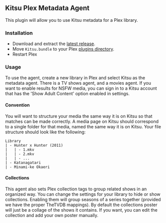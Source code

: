 ## Kitsu Plex Metadata Agent

This plugin will allow you to use Kitsu metadata for a Plex library.

### Installation

- Download and extract the [latest release](https://github.com/matthewdias/Kitsu.bundle/releases/latest).
- Move `Kitsu.bundle` to your Plex [plugins directory](https://support.plex.tv/articles/201106098-how-do-i-find-the-plug-ins-folder/).
- Restart Plex

### Usage

To use the agent, create a new library in Plex and select Kitsu as the metadata agent. There is a TV shows agent, and a movies agent. If you want to enable results for NSFW media, you can sign in to a Kitsu account that has the 'Show Adult Content' option enabled in settings.

#### Convention

You will want to structure your media the same way it is on Kitsu so that matches can be made correctly. A media page on Kitsu should correspond to a single folder for that media, named the same way it is on Kitsu. Your file structure should look like the following:
```
Library
| - Hunter x Hunter (2011)
|   | - 1.mkv
|   | - 2.mkv
|   | - ...
| - Katanagatari
| - Minami-ke Okaeri
```

#### Collections

This agent also sets Plex collection tags to group related shows in an organized way. You can change the settings for your library to hide or show collections. Enabling them will group seasons of a series together (provided we have the proper TheTVDB mappings). By default the collections poster will just be a collage of the shows it contains. If you want, you can edit the collection and add your own poster manually.
